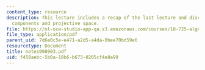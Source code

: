 ```yaml
---
content_type: resource
description: This lecture includes a recap of the last lecture and discussion of irreducible
  components and projective space.
file: https://ol-ocw-studio-app-qa.s3.amazonaws.com/courses/18-725-algebraic-geometry-fall-2003/f458aebc5b0a18b6b6730205cf4e8a99_notes090903.pdf
file_type: application/pdf
parent_uid: 7d6e0c5e-e471-a2d5-a4da-0bee70bd59e6
resourcetype: Document
title: notes090903.pdf
uid: f458aebc-5b0a-18b6-b673-0205cf4e8a99
---
```

